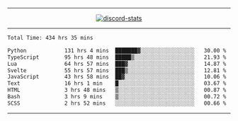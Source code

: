 <a href="https://www.github.com/ripavoid" target="_blank" rel="noreferrer">

-------

<div align='center'>
    <a href='https://discordapp.com/users/825178146797518881'>
        <img align='center' alt='discord-stats' src='https://api.discord-status.me/825178146797518881?nitro&boost=4&gradient=%231e0b1a%2C%23000000%2C%23000000%2C%23160316'></img>
    </a>
</div>

-------

<!--START_SECTION:waka-->

```txt
Total Time: 434 hrs 35 mins

Python            131 hrs 4 mins  ███████▓░░░░░░░░░░░░░░░░░   30.00 %
TypeScript        95 hrs 48 mins  █████▒░░░░░░░░░░░░░░░░░░░   21.93 %
Lua               64 hrs 57 mins  ███▓░░░░░░░░░░░░░░░░░░░░░   14.87 %
Svelte            55 hrs 57 mins  ███▒░░░░░░░░░░░░░░░░░░░░░   12.81 %
JavaScript        43 hrs 58 mins  ██▓░░░░░░░░░░░░░░░░░░░░░░   10.06 %
Text              16 hrs 1 min    █░░░░░░░░░░░░░░░░░░░░░░░░   03.67 %
HTML              3 hrs 48 mins   ▒░░░░░░░░░░░░░░░░░░░░░░░░   00.87 %
Bash              3 hrs 9 mins    ▒░░░░░░░░░░░░░░░░░░░░░░░░   00.72 %
SCSS              2 hrs 52 mins   ░░░░░░░░░░░░░░░░░░░░░░░░░   00.66 %
```

<!--END_SECTION:waka-->

-------
